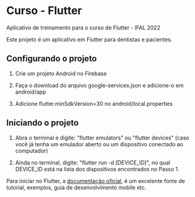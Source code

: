 # Curso - Flutter

Aplicativo de treinamento para o curso de Flutter - IFAL 2022

Este projeto é um aplicativo em Flutter para dentistas e pacientes.

## Configurando o projeto

1. Crie um projeto Android no Firebase

2. Faça o download do arquivo google-services.json e adicione-o em android/app

3. Adicione flutter.minSdkVersion=30 no android/local.properties 

## Iniciando o projeto

1. Abra o terminal e digite: "flutter emulators" ou "flutter devices" (caso você já tenha um emulador aberto ou um dispositivo conectado ao computador)

2. Ainda no terminal, digite: "flutter run -d [DEVICE_ID]", no qual DEVICE_ID está na lista dos dispositivos encontrados no Passo 1.


Para iniciar no Flutter, a 
[documentação oficial](https://flutter.dev/docs), é um excelente fonte de tutorial, exemplos, guia de desenvolvimento mobile etc.
